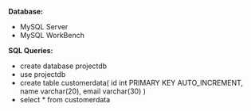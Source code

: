 **Database:**

- MySQL Server
- MySQL WorkBench

**SQL Queries:**

- create database projectdb
- use projectdb
- create table customerdata(
  id int PRIMARY KEY AUTO_INCREMENT,
  name varchar(20),
  email varchar(30)
  )
- select * from customerdata